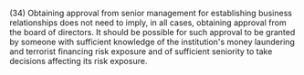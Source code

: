 (34) Obtaining approval from senior management for establishing business relationships does not need to imply, in all cases, obtaining approval from the board of directors. It should be possible for such approval to be granted by someone with sufficient knowledge of the institution's money laundering and terrorist financing risk exposure and of sufficient seniority to take decisions affecting its risk exposure.
